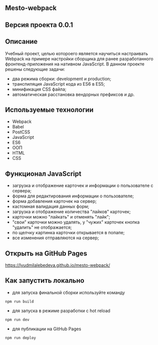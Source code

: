 ## Mesto-webpack 
## Версия проекта 0.0.1

## Описание
Учебный проект, целью котороего является научиться настраивать Webpack на примере настройки сборщика для ранее разработанного фронтенд-приложения на нативном JavaScript. В данном проекте решены следующие задачи:
- два режима сборки: development и production;
- транспиляция JavaScript кода из ES6 в ES5;
- минификация CSS файла;
- автоматическая расстановка вендорных префиксов
и др.

## Используемые технологии
- Webpack
- Babel
- PostCSS
- JavaScript
- ES6
- ООП
- HTML
- CSS

## Функционал JavaScript
- загрузка и отображение карточек и информации о пользователе с сервера;
- форма для редактирования информации о пользователе;
- форма добавления карточек на сервер;
- кастомная валидация данных форм;
- загрузка и отображение количества "лайков" карточек;
- карточки можно "лайкать" и отменять "лайк";
- "свои" карточки можно удалять, у "чужих" карточек кнопка "удалить" не отображается;
- по щелчку картинка карточки открывается в попапе;
- все изменения отправляются на сервер;

## Открыть на GitHub Pages
https://lyudmilalebedeva.github.io/mesto-webpack/

## Как запустить локально
- для запуска финальной сборки используйте команду 
```
npm run build
```
- для запуска в режиме разработки с hot reload 
```
npm run dev
```
- для публикации на GitHub Pages
```
npm run deploy
```
